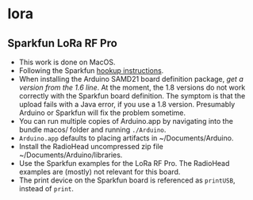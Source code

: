 # lora

## Sparkfun LoRa RF Pro

- This work is done on MacOS.
- Following the Sparkfun [hookup instructions](https://learn.sparkfun.com/tutorials/sparkfun-samd21-pro-rf-hookup-guide?_ga=2.83163295.82973091.1561161722-1234373862.1561161722).
- When installing the Arduino SAMD21 board definition package, _get a version from the 1.6 line_. At the moment, the 1.8 versions do not work correctly with the Sparkfun board definition. The symptom is that the upload fails with a Java error, if you use a 1.8 version. Presumably Arduino or Sparkfun will fix the problem sometime.
- You can run multiple copies of Arduino.app by navigating into the bundle macos/ folder and running `./Arduino`.
- `Arduino.app` defaults to placing artifacts in ~/Documents/Arduino.
- Install the RadioHead uncompressed zip file  ~/Documents/Arduino/libraries.
- Use the Sparkfun examples for the LoRa RF Pro. The RadioHead examples are (mostly) not relevant for this board.
- The print device on the Sparkfun board is referenced as `printUSB`, instead of `print`.
